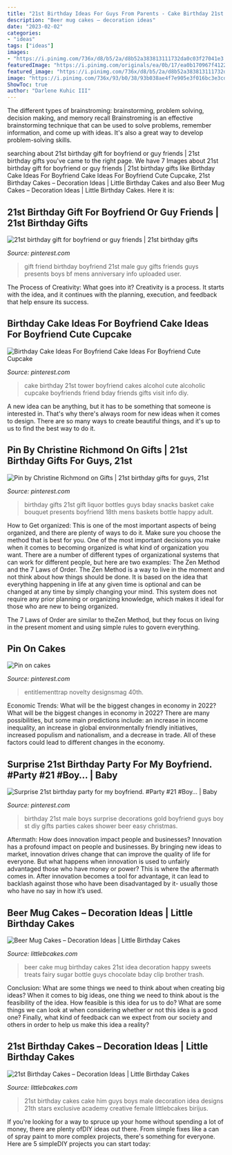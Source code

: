 ```yaml
---
title: "21st Birthday Ideas For Guys From Parents - Cake Birthday 21st Tower Boyfriend Cakes Alcohol Cute Alcoholic Cupcake Boyfriends Friend Bday Friends Gifts Visit Info Diy"
description: "Beer mug cakes – decoration ideas"
date: "2023-02-02"
categories:
- "ideas"
tags: ["ideas"]
images:
- "https://i.pinimg.com/736x/d8/b5/2a/d8b52a383813111732da0c03f27041e3.jpg"
featuredImage: "https://i.pinimg.com/originals/ea/0b/17/ea0b170967f4122eed9d068b057bba81.jpg"
featured_image: "https://i.pinimg.com/736x/d8/b5/2a/d8b52a383813111732da0c03f27041e3.jpg"
image: "https://i.pinimg.com/736x/93/b0/38/93b038ae4f7e905e3f016bc3e3cd3fdf.jpg"
ShowToc: true
author: "Darlene Kuhic III"
---
```



The different types of brainstroming: brainstorming, problem solving, decision making, and memory recall
Brainstroming is an effective brainstorming technique that can be used to solve problems, remember information, and come up with ideas. It's also a great way to develop problem-solving skills.

	

		
searching about 21st birthday gift for boyfriend or guy friends | 21st birthday gifts you've came to the right page. We have 7 Images about 21st birthday gift for boyfriend or guy friends | 21st birthday gifts like Birthday Cake Ideas For Boyfriend Cake Ideas For Boyfriend Cute Cupcake, 21st Birthday Cakes – Decoration Ideas | Little Birthday Cakes and also Beer Mug Cakes – Decoration Ideas | Little Birthday Cakes. Here it is:
		
    
## 21st Birthday Gift For Boyfriend Or Guy Friends | 21st Birthday Gifts

<img loading=lazy src="https://i.pinimg.com/736x/d8/b5/2a/d8b52a383813111732da0c03f27041e3.jpg" onerror="this.onerror=null;this.src='https://tse3.mm.bing.net/th?id=OIP.u0yEkuYtx5v3AnvC-YXFIQHaJ3&amp;pid=15.1';" alt="21st birthday gift for boyfriend or guy friends | 21st birthday gifts">

_Source: pinterest.com_

>gift friend birthday boyfriend 21st male guy gifts friends guys presents boys bf mens anniversary info uploaded user. 

	

The Process of Creativity: What goes into it?
Creativity is a process. It starts with the idea, and it continues with the planning, execution, and feedback that help ensure its success.

    
## Birthday Cake Ideas For Boyfriend Cake Ideas For Boyfriend Cute Cupcake

<img loading=lazy src="https://i.pinimg.com/originals/ea/0b/17/ea0b170967f4122eed9d068b057bba81.jpg" onerror="this.onerror=null;this.src='https://tse3.mm.bing.net/th?id=OIP.blWGDuAfk2-mMX47Q2gaqgHaJ3&amp;pid=15.1';" alt="Birthday Cake Ideas For Boyfriend Cake Ideas For Boyfriend Cute Cupcake">

_Source: pinterest.com_

>cake birthday 21st tower boyfriend cakes alcohol cute alcoholic cupcake boyfriends friend bday friends gifts visit info diy. 

	

A new idea can be anything, but it has to be something that someone is interested in. That's why there's always room for new ideas when it comes to design. There are so many ways to create beautiful things, and it's up to us to find the best way to do it.

    
## Pin By Christine Richmond On Gifts | 21st Birthday Gifts For Guys, 21st

<img loading=lazy src="https://i.pinimg.com/originals/3a/6a/04/3a6a04be679d191a69a80cc4aaf22ec4.jpg" onerror="this.onerror=null;this.src='https://tse1.mm.bing.net/th?id=OIP._7XVyol9otg04ckK14JRnQHaMY&amp;pid=15.1';" alt="Pin by Christine Richmond on Gifts | 21st birthday gifts for guys, 21st">

_Source: pinterest.com_

>birthday gifts 21st gift liquor bottles guys bday snacks basket cake bouquet presents boyfriend 18th mens baskets bottle happy adult. 

	

How to Get organized: This is one of the most important aspects of being organized, and there are plenty of ways to do it. Make sure you choose the method that is best for you.
One of the most important decisions you make when it comes to becoming organized is what kind of organization you want. There are a number of different types of organizational systems that can work for different people, but here are two examples: The Zen Method and the 7 Laws of Order.
The Zen Method is a way to live in the moment and not think about how things should be done. It is based on the idea that everything happening in life at any given time is optional and can be changed at any time by simply changing your mind. This system does not require any prior planning or organizing knowledge, which makes it ideal for those who are new to being organized.

The 7 Laws of Order are similar to theZen Method, but they focus on living in the present moment and using simple rules to govern everything.

    
## Pin On Cakes

<img loading=lazy src="https://i.pinimg.com/736x/93/b0/38/93b038ae4f7e905e3f016bc3e3cd3fdf.jpg" onerror="this.onerror=null;this.src='https://tse4.mm.bing.net/th?id=OIP.4-NIQ-pZh4OG_bSwlb8TXwHaJ3&amp;pid=15.1';" alt="Pin on cakes">

_Source: pinterest.com_

>entitlementtrap novelty designsmag 40th. 

	

Economic Trends: What will be the biggest changes in economy in 2022?
What will be the biggest changes in economy in 2022? There are many possibilities, but some main predictions include: an increase in income inequality, an increase in global environmentally friendly initiatives, increased populism and nationalism, and a decrease in trade. All of these factors could lead to different changes in the economy.

    
## Surprise 21st Birthday Party For My Boyfriend. #Party #21 #Boy… | Baby

<img loading=lazy src="https://i.pinimg.com/736x/5e/91/67/5e9167a708806f7894142740a70e3178--st-birthday-parties-birthday-party-ideas.jpg" onerror="this.onerror=null;this.src='https://tse3.mm.bing.net/th?id=OIP.9rMAd2PxRDq8KXfCalAQpAHaJ3&amp;pid=15.1';" alt="Surprise 21st birthday party for my boyfriend. #Party #21 #Boy… | Baby">

_Source: pinterest.com_

>birthday 21st male boys surprise decorations gold boyfriend guys boy st diy gifts parties cakes shower beer easy christmas. 

	

Aftermath: How does innovation impact people and businesses?
Innovation has a profound impact on people and businesses. By bringing new ideas to market, innovation drives change that can improve the quality of life for everyone. But what happens when innovation is used to unfairly advantaged those who have money or power? This is where the aftermath comes in. After innovation becomes a tool for advantage, it can lead to backlash against those who have been disadvantaged by it- usually those who have no say in how it’s used.

    
## Beer Mug Cakes – Decoration Ideas | Little Birthday Cakes

<img loading=lazy src="http://www.littlebcakes.com/wp-content/uploads/2014/02/Beer-Mug-Birthday-Cakes.jpg" onerror="this.onerror=null;this.src='https://tse1.mm.bing.net/th?id=OIP.UlnFDTFcjPMafq8OxmDqZQHaLB&amp;pid=15.1';" alt="Beer Mug Cakes – Decoration Ideas | Little Birthday Cakes">

_Source: littlebcakes.com_

>beer cake mug birthday cakes 21st idea decoration happy sweets treats fairy sugar bottle guys chocolate bday clip brother trash. 

	

Conclusion: What are some things we need to think about when creating big ideas?
When it comes to big ideas, one thing we need to think about is the feasibility of the idea. How feasible is this idea for us to do? What are some things we can look at when considering whether or not this idea is a good one? Finally, what kind of feedback can we expect from our society and others in order to help us make this idea a reality?

    
## 21st Birthday Cakes – Decoration Ideas | Little Birthday Cakes

<img loading=lazy src="http://www.littlebcakes.com/wp-content/uploads/2014/02/21st-Birthday-Cakes-Ideas-1024x768.jpg" onerror="this.onerror=null;this.src='https://tse2.mm.bing.net/th?id=OIP.HsSGV4GfjytRJmGV4J7c_QHaFj&amp;pid=15.1';" alt="21st Birthday Cakes – Decoration Ideas | Little Birthday Cakes">

_Source: littlebcakes.com_

>21st birthday cakes cake him guys boys male decoration idea designs 21th stars exclusive academy creative female littlebcakes birijus. 

	

If you're looking for a way to spruce up your home without spending a lot of money, there are plenty ofDIY ideas out there. From simple fixes like a can of spray paint to more complex projects, there's something for everyone. Here are 5 simpleDIY projects you can start today:

